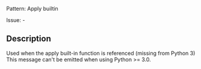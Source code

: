 Pattern: Apply builtin

Issue: -

## Description

Used when the apply built-in function is referenced (missing from Python 3) This message can't be emitted when using Python >= 3.0.